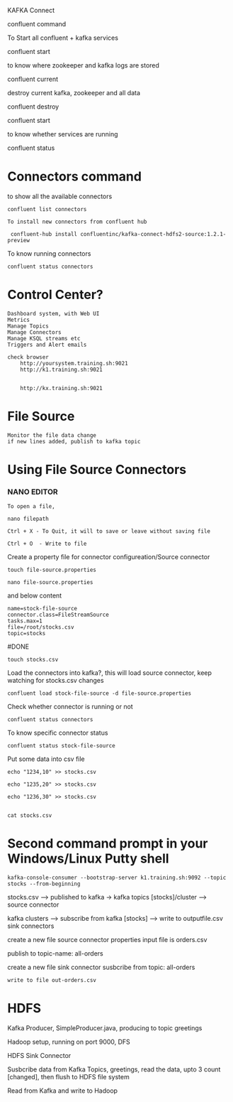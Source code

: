 KAFKA Connect

confluent command 


To Start all confluent + kafka services

confluent start

to know where zookeeper and kafka logs are stored

confluent current

destroy current kafka, zookeeper and all data

confluent destroy 

confluent start

to know whether services are running

confluent status


# Connectors command

to show all the available connectors

    confluent list connectors
    
    To install new connectors from confluent hub
    
     confluent-hub install confluentinc/kafka-connect-hdfs2-source:1.2.1-preview 


To know running connectors

    confluent status connectors
    
# Control Center?
    Dashboard system, with Web UI
    Metrics
    Manage Topics
    Manage Connectors
    Manage KSQL streams etc
    Triggers and Alert emails
    
    check browser
        http://yoursystem.training.sh:9021
        http://k1.training.sh:9021
        
        
        http://kx.training.sh:9021
                
                
# File Source
    Monitor the file data change
    if new lines added, publish to kafka topic
    
    
    


# Using File Source Connectors

### NANO EDITOR

    To open a file,

    nano filepath

    Ctrl + X - To Quit, it will to save or leave without saving file
    
    Ctrl + O  - Write to file


Create a property file for connector configureation/Source connector

    touch file-source.properties

    nano file-source.properties

and below content 
```
name=stock-file-source
connector.class=FileStreamSource
tasks.max=1
file=/root/stocks.csv
topic=stocks
```

#DONE


    touch stocks.csv

Load the connectors into kafka?, this will load source connector, keep watching for  stocks.csv changes

    confluent load stock-file-source -d file-source.properties

Check whether connector is running or not

    confluent status connectors

To know specific connector status

    confluent status stock-file-source

Put some data into csv file

    echo "1234,10" >> stocks.csv

    echo "1235,20" >> stocks.csv

    echo "1236,30" >> stocks.csv


    cat stocks.csv



# Second command prompt in your Windows/Linux Putty shell

    kafka-console-consumer --bootstrap-server k1.training.sh:9092 --topic stocks --from-beginning
   
   
   
   stocks.csv --> published to kafka -> kafka topics [stocks]/cluster -->  
                  source connector
                  
                  
   kafka clusters --> subscribe from kafka [stocks] --> write to outputfile.csv
                        sink connectors
                        
   
   create a new file source connector properties
   input file is orders.csv
   
   publish to topic-name: all-orders
   
   
   create a new file sink connector
    susbcribe from topic: all-orders
    
    write to file out-orders.csv
    
    
 # HDFS
 
 Kafka Producer, SimpleProducer.java, producing to topic greetings
 
 Hadoop setup, running on port 9000, DFS
 
 HDFS Sink Connector
 
 Susbcribe data from Kafka Topics, greetings,
   read the data, upto 3 count [changed], then flush to 
   HDFS file system
   
   Read from Kafka and write to Hadoop
 
 